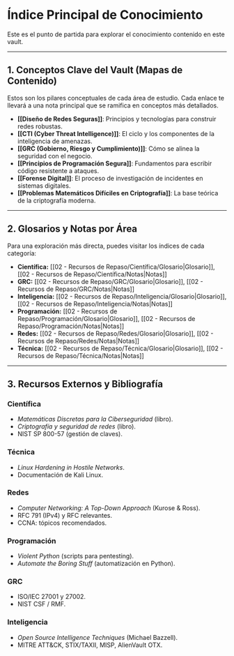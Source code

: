 # Índice Principal de Conocimiento

Este es el punto de partida para explorar el conocimiento contenido en este vault.

---

## 1. Conceptos Clave del Vault (Mapas de Contenido)

Estos son los pilares conceptuales de cada área de estudio. Cada enlace te llevará a una nota principal que se ramifica en conceptos más detallados.

- **[[Diseño de Redes Seguras]]**: Principios y tecnologías para construir redes robustas.
- **[[CTI (Cyber Threat Intelligence)]]**: El ciclo y los componentes de la inteligencia de amenazas.
- **[[GRC (Gobierno, Riesgo y Cumplimiento)]]**: Cómo se alinea la seguridad con el negocio.
- **[[Principios de Programación Segura]]**: Fundamentos para escribir código resistente a ataques.
- **[[Forense Digital]]**: El proceso de investigación de incidentes en sistemas digitales.
- **[[Problemas Matemáticos Difíciles en Criptografía]]**: La base teórica de la criptografía moderna.

---

## 2. Glosarios y Notas por Área

Para una exploración más directa, puedes visitar los índices de cada categoría:

- **Científica:** [[02 - Recursos de Repaso/Científica/Glosario|Glosario]], [[02 - Recursos de Repaso/Científica/Notas|Notas]]
- **GRC:** [[02 - Recursos de Repaso/GRC/Glosario|Glosario]], [[02 - Recursos de Repaso/GRC/Notas|Notas]]
- **Inteligencia:** [[02 - Recursos de Repaso/Inteligencia/Glosario|Glosario]], [[02 - Recursos de Repaso/Inteligencia/Notas|Notas]]
- **Programación:** [[02 - Recursos de Repaso/Programación/Glosario|Glosario]], [[02 - Recursos de Repaso/Programación/Notas|Notas]]
- **Redes:** [[02 - Recursos de Repaso/Redes/Glosario|Glosario]], [[02 - Recursos de Repaso/Redes/Notas|Notas]]
- **Técnica:** [[02 - Recursos de Repaso/Técnica/Glosario|Glosario]], [[02 - Recursos de Repaso/Técnica/Notas|Notas]] 

---

## 3. Recursos Externos y Bibliografía

### Científica
- *Matemáticas Discretas para la Ciberseguridad* (libro).
- *Criptografía y seguridad de redes* (libro).
- NIST SP 800-57 (gestión de claves).

### Técnica
- *Linux Hardening in Hostile Networks*.
- Documentación de Kali Linux.

### Redes
- *Computer Networking: A Top-Down Approach* (Kurose & Ross).
- RFC 791 (IPv4) y RFC relevantes.
- CCNA: tópicos recomendados.

### Programación
- *Violent Python* (scripts para pentesting).
- *Automate the Boring Stuff* (automatización en Python).

### GRC
- ISO/IEC 27001 y 27002.
- NIST CSF / RMF.

### Inteligencia
- *Open Source Intelligence Techniques* (Michael Bazzell).
- MITRE ATT&CK, STIX/TAXII, MISP, AlienVault OTX.